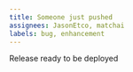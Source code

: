 ```yaml
---
title: Someone just pushed
assignees: JasonEtco, matchai
labels: bug, enhancement
---
```

Release ready to be deployed 
